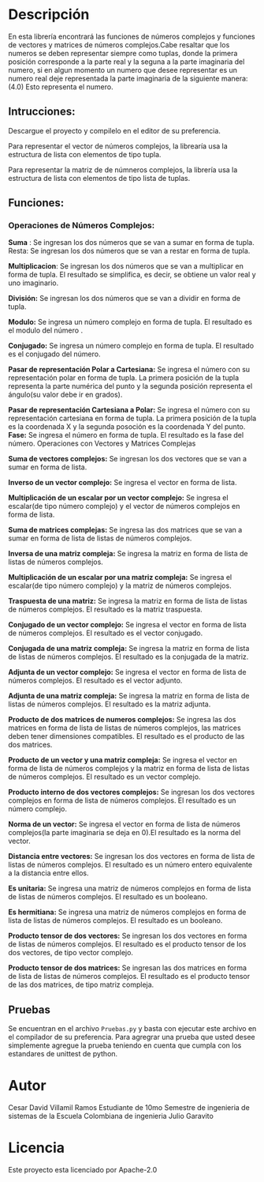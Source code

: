# Descripción
En esta librería encontrará las funciones de números complejos y funciones de vectores y matrices de números complejos.Cabe resaltar que los numeros se deben representar siempre como tuplas, donde la primera posición corresponde a la parte real y la seguna a la parte imaginaria del numero, si en algun momento un numero que desee representar es un numero real deje representada la parte imaginaria de la siguiente manera:
(4.0) Esto representa el numero.

## Intrucciones:
Descargue el proyecto y compilelo en el editor de su preferencia.

Para representar el vector de números complejos, la librearía usa la estructura de lista con elementos de tipo tupla.

Para representar la matriz de de númneros complejos, la librería usa la estructura de lista con elementos de tipo lista de tuplas.

## Funciones:

### Operaciones de Números Complejos:

**Suma** : Se ingresan los dos números que se van a sumar en forma de tupla.
Resta: Se ingresan los dos números que se van a restar en forma de tupla.

**Multiplicacion**: Se ingresan los dos números que se van a multiplicar en forma de tupla. El resultado se simplifica, es decir, se obtiene un valor real y uno imaginario.

**División:** Se ingresan los dos números que se van a dividir en forma de tupla.

**Modulo:** Se ingresa un número complejo en forma de tupla. El resultado es el modulo del número .

**Conjugado:** Se ingresa un número complejo en forma de tupla. El resultado es el conjugado del número.

**Pasar de representación Polar a Cartesiana:** Se ingresa el número con su representación polar en 
forma de tupla. La primera posición de la tupla representa la parte numérica del punto y la segunda posición representa el ángulo(su valor debe ir en grados).

**Pasar de representación Cartesiana a Polar:** Se ingresa el número con su representación cartesiana en forma de tupla. La primera posición de la tupla es la coordenada X y la segunda posoción es la coordenada Y del punto.
**Fase:** Se ingresa el número en forma de tupla. El resultado es la fase del número.
Operaciones con Vectores y Matrices Complejas

**Suma de vectores complejos:** Se ingresan los dos vectores que se van a sumar en forma de lista.

**Inverso de un vector complejo:** Se ingresa el vector en forma de lista.

**Multiplicación de un escalar por un vector complejo:** Se ingresa el escalar(de tipo número complejo) y el vector de números complejos en forma de lista.

**Suma de matrices complejas:** Se ingresa las dos matrices que se van a sumar en forma de lista de listas de números complejos.

**Inversa de una matriz compleja:** Se ingresa la matriz en forma de lista de listas de números complejos.

**Multiplicación de un escalar por una matriz compleja:** Se ingresa el escalar(de tipo número complejo) y la matriz de números complejos.

**Traspuesta de una matriz:** Se ingresa la matriz en forma de lista de listas de números complejos. El resultado es la matriz traspuesta.

**Conjugado de un vector complejo:** Se ingresa el vector en forma de lista de números complejos. El resultado es el vector conjugado.

**Conjugada de una matriz compleja:** Se ingresa la matriz en forma de lista de listas de números complejos. El resultado es la conjugada de la matriz.

**Adjunta de un vector complejo:** Se ingresa el vector en forma de lista de números complejos. El resultado es el vector adjunto.

**Adjunta de una matriz compleja:** Se ingresa la matriz en forma de lista de listas de números complejos. El resultado es la matriz adjunta.

**Producto de dos matrices de numeros complejos:** Se ingresa las dos matrices en forma de lista de listas de números complejos, las matrices deben tener dimensiones compatibles. El resultado es el producto de las dos matrices.

**Producto de un vector y una matriz compleja:** Se ingresa el vector en forma de lista de números complejos y la matriz en forma de lista de listas de números complejos. El resultado es un vector complejo.

**Producto interno de dos vectores complejos:** Se ingresan los dos vectores complejos en forma de lista de números complejos. El resultado es un número complejo.

**Norma de un vector:** Se ingresa el vector en forma de lista de números complejos(la parte imaginaria se deja en 0).El resultado es la norma del vector.

**Distancia entre vectores:** Se ingresan los dos vectores en forma de lista de listas de números complejos. El resultado es un número entero equivalente a la distancia entre ellos.

**Es unitaria:** Se ingresa una matriz de números complejos en forma de lista de listas de números complejos. El resultado es un booleano.

**Es hermitiana:** Se ingresa una matriz de números complejos en forma de lista de listas de números complejos. El resultado es un booleano.

**Producto tensor de dos vectores:** Se ingresan los dos vectores en forma de listas de números complejos. El resultado es el producto tensor de los dos vectores, de tipo vector complejo.

**Producto tensor de dos matrices:** Se ingresan las dos matrices en forma de lista de listas de números complejos. El resultado es el producto tensor de las dos matrices, de tipo matriz compleja.

## Pruebas

Se encuentran en el archivo `Pruebas.py` y basta con ejecutar este archivo en el compilador de su preferencia.
Para agregrar una prueba que usted desee simplemente agregue la prueba teniendo en cuenta que cumpla con los estandares de unittest de python.

# Autor

Cesar David Villamil Ramos
Estudiante de 10mo Semestre de ingenieria de sistemas de la Escuela Colombiana de ingenieria Julio Garavito

# Licencia

Este proyecto esta licenciado por Apache-2.0